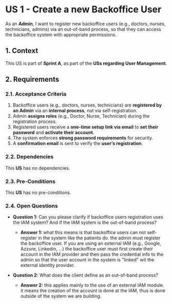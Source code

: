 # US 1 - Create a new Backoffice User

As an **Admin**, I want to register new backoffice users (e.g., doctors, nurses,
technicians, admins) via an out-of-band process, so that they can access the
backoffice system with appropriate permissions.

## 1. Context

This US is part of **Sprint A**, as part of the **USs regarding User Management**.

## 2. Requirements

### 2.1. Acceptance Criteria

1. Backoffice users (e.g., doctors, nurses, technicians) are **registered by an Admin** via an **internal process**, not via self-registration.
2. Admin **assigns roles** (e.g., Doctor, Nurse, Technician) during the registration process.
3. Registered users receive a **one-time setup link via email** to **set their password** and **activate their account**.
4. The system enforces **strong password requirements** for security.
5. A **confirmation email** is sent to verify the **user’s registration**.

### 2.2. Dependencies

This **US** has no dependencies.

### 2.3. Pre-Conditions

This **US** has no pre-conditions.

### 2.4. Open Questions

* **Question 1:** Can you please clarify if backoffice users registration uses the IAM system? And if the IAM system is the out-of-band process?
    * **Answer 1:** what this means is that backoffice users can not self-register in the system like the patients do. the admin must register the backoffice user. If you are using an external IAM (e.g., Google, Azzure, Linkedin, ...) the backoffice user must first create their account in the IAM provider and then pass the credential info to the admin so that the user account in the system is "linked" wit the external identity provider.

* **Question 2:** What does the client define as an out-of-band process?
    * **Answer 2:** this applies mainly to the use of an external IAM module. it means the creation of the account is done at the IAM, thus is done outside of the system we are building.